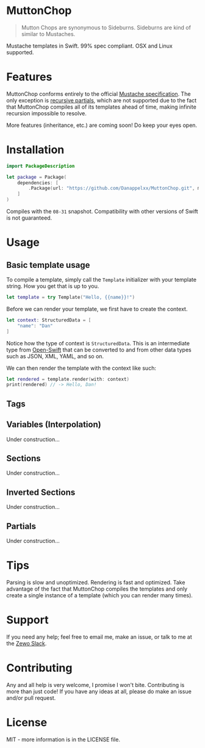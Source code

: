 # MuttonChop

> Mutton Chops are synonymous to Sideburns. Sideburns are kind of similar to Mustaches.

Mustache templates in Swift. 99% spec compliant. OSX and Linux supported.

# Features

MuttonChop conforms entirely to the official [Mustache specification](https://github.com/mustache/specs). The only exception is [recursive partials](https://github.com/Danappelxx/MuttonChop/blob/master/Tests/SpecTests/SpecTests.swift#L1253-L1266), which are not supported due to the fact that MuttonChop compiles all of its templates ahead of time, making infinite recursion impossible to resolve.

More features (inheritance, etc.) are coming soon! Do keep your eyes open.

# Installation

```swift
import PackageDescription

let package = Package(
    dependencies: [
        .Package(url: "https://github.com/Danappelxx/MuttonChop.git", majorVersion: 0, minor: 1),
    ]
)
```

Compiles with the `08-31` snapshot. Compatibility with other versions of Swift is not guaranteed.

# Usage

## Basic template usage

To compile a template, simply call the `Template` initializer with your template string. How you get that is up to you.

```swift
let template = try Template("Hello, {{name}}!")
```

Before we can render your template, we first have to create the context.

```swift
let context: StructuredData = [
    "name": "Dan"
]
```

Notice how the type of context is `StructuredData`. This is an intermediate type from [Open-Swift](https://github.com/open-swift/C7/blob/master/Sources/StructuredData.swift) that can be converted to and from other data types such as JSON, XML, YAML, and so on.

We can then render the template with the context like such:

```swift
let rendered = template.render(with: context)
print(rendered) // -> Hello, Dan!
```

## Tags

## Variables (Interpolation)

Under construction...

## Sections

Under construction...

## Inverted Sections

Under construction...

## Partials

Under construction...

# Tips

Parsing is slow and unoptimized. Rendering is fast and optimized. Take advantage of the fact that MuttonChop compiles the templates and only create a single instance of a template (which you can render many times).

# Support

If you need any help; feel free to email me, make an issue, or talk to me at the [Zewo Slack](http://slack.zewo.io).

# Contributing

Any and all help is very welcome, I promise I won't bite. Contributing is more than just code! If you have any ideas at all, please do make an issue and/or pull request.

# License

MIT - more information is in the LICENSE file.
